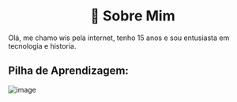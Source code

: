 <h1 align="center">
  📜 Sobre Mim
</h1>
Olá, me chamo wis pela internet, tenho 15 anos e sou entusiasta em tecnologia e historia.

## Pilha de Aprendizagem:
![image](https://img.shields.io/badge/Python-3776AB?style=for-the-badge&logo=python&logoColor=white)
